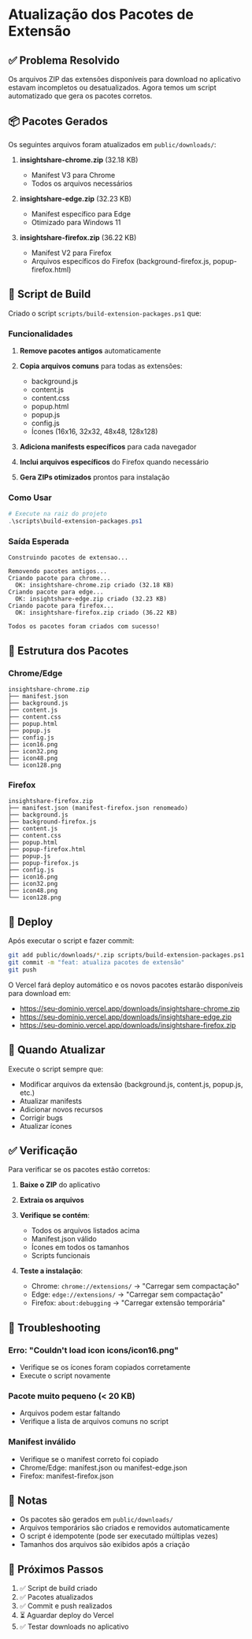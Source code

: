 # Atualização dos Pacotes de Extensão

## ✅ Problema Resolvido

Os arquivos ZIP das extensões disponíveis para download no aplicativo estavam incompletos ou desatualizados. Agora temos um script automatizado que gera os pacotes corretos.

## 📦 Pacotes Gerados

Os seguintes arquivos foram atualizados em `public/downloads/`:

1. **insightshare-chrome.zip** (32.18 KB)
   - Manifest V3 para Chrome
   - Todos os arquivos necessários

2. **insightshare-edge.zip** (32.23 KB)
   - Manifest específico para Edge
   - Otimizado para Windows 11

3. **insightshare-firefox.zip** (36.22 KB)
   - Manifest V2 para Firefox
   - Arquivos específicos do Firefox (background-firefox.js, popup-firefox.html)

## 🔧 Script de Build

Criado o script `scripts/build-extension-packages.ps1` que:

### Funcionalidades

1. **Remove pacotes antigos** automaticamente
2. **Copia arquivos comuns** para todas as extensões:
   - background.js
   - content.js
   - content.css
   - popup.html
   - popup.js
   - config.js
   - Ícones (16x16, 32x32, 48x48, 128x128)

3. **Adiciona manifests específicos** para cada navegador
4. **Inclui arquivos específicos** do Firefox quando necessário
5. **Gera ZIPs otimizados** prontos para instalação

### Como Usar

```powershell
# Execute na raiz do projeto
.\scripts\build-extension-packages.ps1
```

### Saída Esperada

```
Construindo pacotes de extensao...

Removendo pacotes antigos...
Criando pacote para chrome...
  OK: insightshare-chrome.zip criado (32.18 KB)
Criando pacote para edge...
  OK: insightshare-edge.zip criado (32.23 KB)
Criando pacote para firefox...
  OK: insightshare-firefox.zip criado (36.22 KB)

Todos os pacotes foram criados com sucesso!
```

## 📁 Estrutura dos Pacotes

### Chrome/Edge
```
insightshare-chrome.zip
├── manifest.json
├── background.js
├── content.js
├── content.css
├── popup.html
├── popup.js
├── config.js
├── icon16.png
├── icon32.png
├── icon48.png
└── icon128.png
```

### Firefox
```
insightshare-firefox.zip
├── manifest.json (manifest-firefox.json renomeado)
├── background.js
├── background-firefox.js
├── content.js
├── content.css
├── popup.html
├── popup-firefox.html
├── popup.js
├── popup-firefox.js
├── config.js
├── icon16.png
├── icon32.png
├── icon48.png
└── icon128.png
```

## 🚀 Deploy

Após executar o script e fazer commit:

```bash
git add public/downloads/*.zip scripts/build-extension-packages.ps1
git commit -m "feat: atualiza pacotes de extensão"
git push
```

O Vercel fará deploy automático e os novos pacotes estarão disponíveis para download em:
- https://seu-dominio.vercel.app/downloads/insightshare-chrome.zip
- https://seu-dominio.vercel.app/downloads/insightshare-edge.zip
- https://seu-dominio.vercel.app/downloads/insightshare-firefox.zip

## 🔄 Quando Atualizar

Execute o script sempre que:
- Modificar arquivos da extensão (background.js, content.js, popup.js, etc.)
- Atualizar manifests
- Adicionar novos recursos
- Corrigir bugs
- Atualizar ícones

## ✅ Verificação

Para verificar se os pacotes estão corretos:

1. **Baixe o ZIP** do aplicativo
2. **Extraia os arquivos**
3. **Verifique se contém**:
   - Todos os arquivos listados acima
   - Manifest.json válido
   - Ícones em todos os tamanhos
   - Scripts funcionais

4. **Teste a instalação**:
   - Chrome: `chrome://extensions/` → "Carregar sem compactação"
   - Edge: `edge://extensions/` → "Carregar sem compactação"
   - Firefox: `about:debugging` → "Carregar extensão temporária"

## 🐛 Troubleshooting

### Erro: "Couldn't load icon icons/icon16.png"
- Verifique se os ícones foram copiados corretamente
- Execute o script novamente

### Pacote muito pequeno (< 20 KB)
- Arquivos podem estar faltando
- Verifique a lista de arquivos comuns no script

### Manifest inválido
- Verifique se o manifest correto foi copiado
- Chrome/Edge: manifest.json ou manifest-edge.json
- Firefox: manifest-firefox.json

## 📝 Notas

- Os pacotes são gerados em `public/downloads/`
- Arquivos temporários são criados e removidos automaticamente
- O script é idempotente (pode ser executado múltiplas vezes)
- Tamanhos dos arquivos são exibidos após a criação

## 🎯 Próximos Passos

1. ✅ Script de build criado
2. ✅ Pacotes atualizados
3. ✅ Commit e push realizados
4. ⏳ Aguardar deploy do Vercel
5. ✅ Testar downloads no aplicativo
